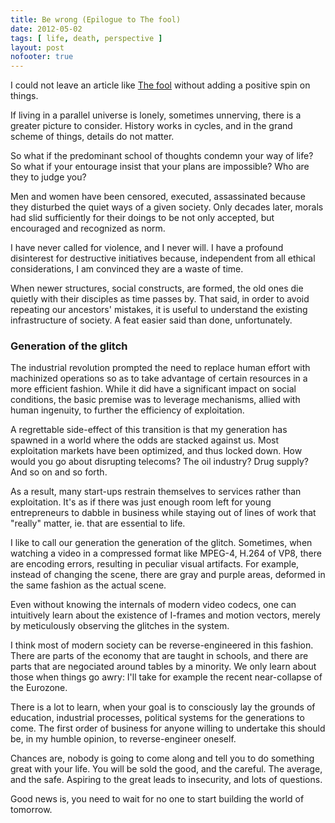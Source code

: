 ```yaml
---
title: Be wrong (Epilogue to The fool)
date: 2012-05-02
tags: [ life, death, perspective ]
layout: post
nofooter: true
---
```


I could not leave an article like [The fool](http://amos.me/blog/2012/the-fool)
without adding a positive spin on things.

If living in a parallel universe is lonely, sometimes unnerving, there is a
greater picture to consider. History works in cycles, and in the grand scheme
of things, details do not matter.

So what if the predominant school of thoughts condemn your way of life?
So what if your entourage insist that your plans are impossible? Who are they
to judge you?

Men and women have been censored, executed, assassinated because they disturbed
the quiet ways of a given society. Only decades later, morals had slid sufficiently
for their doings to be not only accepted, but encouraged and recognized as norm.

I have never called for violence, and I never will. I have a profound
disinterest for destructive initiatives because, independent from all ethical
considerations, I am convinced they are a waste of time.

When newer structures, social constructs, are formed, the old ones die quietly
with their disciples as time passes by. That said, in order to avoid repeating
our ancestors' mistakes, it is useful to understand the existing infrastructure
of society. A feat easier said than done, unfortunately.

### Generation of the glitch

The industrial revolution prompted the need to replace human effort with
machinized operations so as to take advantage of certain resources in a more
efficient fashion. While it did have a significant impact on social conditions,
the basic premise was to leverage mechanisms, allied with human ingenuity,
to further the efficiency of exploitation.

A regrettable side-effect of this transition is that my generation has spawned
in a world where the odds are stacked against us. Most exploitation markets
have been optimized, and thus locked down. How would you go about disrupting
telecoms? The oil industry? Drug supply? And so on and so forth.

As a result, many start-ups restrain themselves to services rather than
exploitation. It's as if there was just enough room left for young entrepreneurs
to dabble in business while staying out of lines of work that "really" matter,
ie. that are essential to life.

I like to call our generation the generation of the glitch. Sometimes, when
watching a video in a compressed format like MPEG-4, H.264 of VP8, there are
encoding errors, resulting in peculiar visual artifacts. For example, instead
of changing the scene, there are gray and purple areas, deformed in the same
fashion as the actual scene.

Even without knowing the internals of modern video codecs, one can intuitively
learn about the existence of I-frames and motion vectors, merely by meticulously
observing the glitches in the system.

I think most of modern society can be reverse-engineered in this fashion.
There are parts of the economy that are taught in schools, and there are parts
that are negociated around tables by a minority. We only learn about those when
things go awry: I'll take for example the recent near-collapse of the Eurozone.

There is a lot to learn, when your goal is to consciously lay the grounds of
education, industrial processes, political systems for the generations to come.
The first order of business for anyone willing to undertake this should be,
in my humble opinion, to reverse-engineer oneself.

Chances are, nobody is going to come along and tell you to do something great
with your life. You will be sold the good, and the careful. The average, and the
safe. Aspiring to the great leads to insecurity, and lots of questions.

Good news is, you need to wait for no one to start building the world of tomorrow.

